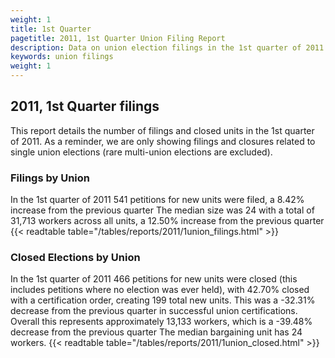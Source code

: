 ```yaml
---
weight: 1
title: 1st Quarter
pagetitle: 2011, 1st Quarter Union Filing Report
description: Data on union election filings in the 1st quarter of 2011
keywords: union filings
weight: 1
---
```


## 2011, 1st Quarter filings

This report details the number of filings and closed units in the 1st quarter of 2011. As a reminder, we are only showing filings and closures related to single union elections (rare multi-union elections are excluded).

### Filings by Union
In the 1st quarter of 2011 541 petitions for new units were filed, a 8.42% increase from the previous quarter The median size was 24 with a total of 31,713 workers across all units, a 12.50% increase from the previous quarter
{{< readtable table="/tables/reports/2011/1union_filings.html" >}}

### Closed Elections by Union
In the 1st quarter of 2011 466 petitions for new units were closed (this includes petitions where no election was ever held), with 42.70% closed with a certification order, creating 199 total new units. This was a -32.31% decrease from the previous quarter in successful union certifications. Overall this represents approximately 13,133 workers, which is a -39.48% decrease from the previous quarter The median bargaining unit has 24 workers.
{{< readtable table="/tables/reports/2011/1union_closed.html" >}}
